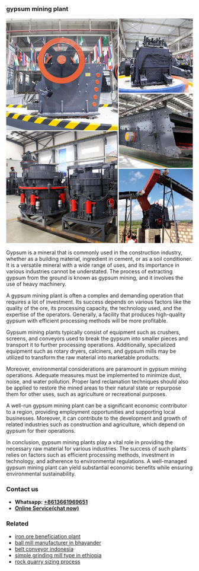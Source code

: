<h3>gypsum mining plant</h3><img src='1708309564.jpg' alt=''><p>Gypsum is a mineral that is commonly used in the construction industry, whether as a building material, ingredient in cement, or as a soil conditioner. It is a versatile mineral with a wide range of uses, and its importance in various industries cannot be understated. The process of extracting gypsum from the ground is known as gypsum mining, and it involves the use of heavy machinery.</p><p>A gypsum mining plant is often a complex and demanding operation that requires a lot of investment. Its success depends on various factors like the quality of the ore, its processing capacity, the technology used, and the expertise of the operators. Generally, a facility that produces high-quality gypsum with efficient processing methods will be more profitable.</p><p>Gypsum mining plants typically consist of equipment such as crushers, screens, and conveyors used to break the gypsum into smaller pieces and transport it to further processing operations. Additionally, specialized equipment such as rotary dryers, calciners, and gypsum mills may be utilized to transform the raw material into marketable products.</p><p>Moreover, environmental considerations are paramount in gypsum mining operations. Adequate measures must be implemented to minimize dust, noise, and water pollution. Proper land reclamation techniques should also be applied to restore the mined areas to their natural state or repurpose them for other uses, such as agriculture or recreational purposes.</p><p>A well-run gypsum mining plant can be a significant economic contributor to a region, providing employment opportunities and supporting local businesses. Moreover, it can contribute to the development and growth of related industries such as construction and agriculture, which depend on gypsum for their operations.</p><p>In conclusion, gypsum mining plants play a vital role in providing the necessary raw material for various industries. The success of such plants relies on factors such as efficient processing methods, investment in technology, and adherence to environmental regulations. A well-managed gypsum mining plant can yield substantial economic benefits while ensuring environmental sustainability.</p><h3>Contact us</h3><ul><li><strong>Whatsapp:&nbsp;<a href="https://wa.me/8613661969651">+8613661969651</a></strong></li><li><a href="https://swt.shibang-china.com/?git&amp;zhl&amp;gypsum mining plant"><strong>Online Service(chat now)</strong></a></li></ul><h3>Related</h3><ul><li><a href='iron ore beneficiation plant.md'>iron ore beneficiation plant</a></li><li><a href='ball mill manufacturer in bhayander.md'>ball mill manufacturer in bhayander</a></li><li><a href='belt conveyor indonesia.md'>belt conveyor indonesia</a></li><li><a href='simple grinding mill type in ethiopia.md'>simple grinding mill type in ethiopia</a></li><li><a href='rock quarry sizing process.md'>rock quarry sizing process</a></li></ul>